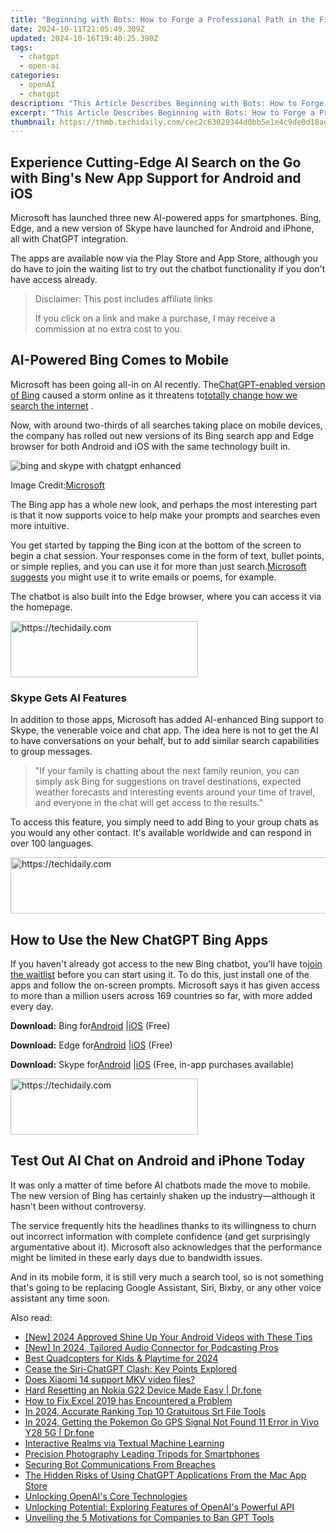 ```yaml
---
title: "Beginning with Bots: How to Forge a Professional Path in the Field of Prompt Engineering"
date: 2024-10-11T21:05:49.309Z
updated: 2024-10-16T19:40:25.390Z
tags:
  - chatgpt
  - open-ai
categories:
  - openAI
  - chatgpt
description: "This Article Describes Beginning with Bots: How to Forge a Professional Path in the Field of Prompt Engineering"
excerpt: "This Article Describes Beginning with Bots: How to Forge a Professional Path in the Field of Prompt Engineering"
thumbnail: https://thmb.techidaily.com/cec2c63029344d0bb5e1e4c9de0d18ad2dcde0dafb37cbba53e291b9ec9ff6a5.jpg
---
```


## Experience Cutting-Edge AI Search on the Go with Bing's New App Support for Android and iOS

 Microsoft has launched three new AI-powered apps for smartphones. Bing, Edge, and a new version of Skype have launched for Android and iPhone, all with ChatGPT integration.

 The apps are available now via the Play Store and App Store, although you do have to join the waiting list to try out the chatbot functionality if you don't have access already.

>  Disclaimer: This post includes affiliate links
>
>  If you click on a link and make a purchase, I may receive a commission at no extra cost to you.
>

## AI-Powered Bing Comes to Mobile

 Microsoft has been going all-in on AI recently. The[ChatGPT-enabled version of Bing](https://www.makeuseof.com/microsoft-bing-gets-chatgpt-ai/) caused a storm online as it threatens to[totally change how we search the internet](https://www.makeuseof.com/is-chatgpt-search-engine-threat/) .

 Now, with around two-thirds of all searches taking place on mobile devices, the company has rolled out new versions of its Bing search app and Edge browser for both Android and iOS with the same technology built in.

![bing and skype with chatgpt enhanced](https://static1.makeuseofimages.com/wordpress/wp-content/uploads/2023/02/bing-and-skype-with-chatgpt-enhanced.jpg)

 Image Credit:[Microsoft](https://blogs.microsoft.com/blog/2023/02/22/the-new-bing-preview-experience-arrives-on-bing-and-edge-mobile-apps-introducing-bing-now-in-skype/)

 The Bing app has a whole new look, and perhaps the most interesting part is that it now supports voice to help make your prompts and searches even more intuitive.

 You get started by tapping the Bing icon at the bottom of the screen to begin a chat session. Your responses come in the form of text, bullet points, or simple replies, and you can use it for more than just search.[Microsoft suggests](https://blogs.microsoft.com/blog/2023/02/22/the-new-bing-preview-experience-arrives-on-bing-and-edge-mobile-apps-introducing-bing-now-in-skype/) you might use it to write emails or poems, for example.

 The chatbot is also built into the Edge browser, where you can access it via the homepage.

<!-- affiliate ads begin -->
<a href="https://aligracehair.sjv.io/c/5597632/1925544/19272" target="_top" id="1925544">
  <img src="//a.impactradius-go.com/display-ad/19272-1925544" border="0" alt="https://techidaily.com" width="300" height="90"/>
</a>
<img height="0" width="0" src="https://aligracehair.sjv.io/i/5597632/1925544/19272" style="position:absolute;visibility:hidden;" border="0" />
<!-- affiliate ads end -->

### Skype Gets AI Features

 In addition to those apps, Microsoft has added AI-enhanced Bing support to Skype, the venerable voice and chat app. The idea here is not to get the AI to have conversations on your behalf, but to add similar search capabilities to group messages.

> "If your family is chatting about the next family reunion, you can simply ask Bing for suggestions on travel destinations, expected weather forecasts and interesting events around your time of travel, and everyone in the chat will get access to the results."

 To access this feature, you simply need to add Bing to your group chats as you would any other contact. It's available worldwide and can respond in over 100 languages.

<!-- affiliate ads begin -->
<a href="https://appsumo.8odi.net/c/5597632/2144271/7443" target="_top" id="2144271">
  <img src="//a.impactradius-go.com/display-ad/7443-2144271" border="0" alt="https://techidaily.com" width="600" height="90"/>
</a>
<img height="0" width="0" src="https://appsumo.8odi.net/i/5597632/2144271/7443" style="position:absolute;visibility:hidden;" border="0" />
<!-- affiliate ads end -->

## How to Use the New ChatGPT Bing Apps

 If you haven't already got access to the new Bing chatbot, you'll have to[join the waitlist](https://www.makeuseof.com/try-bing-ai-powered-search-engine/) before you can start using it. To do this, just install one of the apps and follow the on-screen prompts. Microsoft says it has given access to more than a million users across 169 countries so far, with more added every day.

**Download:** Bing for[Android](https://www.anrdoezrs.net/links/7251228/type/dlg/sid/UUmuoUeUpU2022079/https://play.google.com/store/apps/details?id=com.microsoft.bing) |[iOS](https://apps.apple.com/us/app/microsoft-bing-search/id345323231) (Free)

**Download:** Edge for[Android](https://www.anrdoezrs.net/links/7251228/type/dlg/sid/UUmuoUeUpU2022079/https://play.google.com/store/apps/details?id=com.microsoft.emmx) |[iOS](https://apps.apple.com/us/app/microsoft-edge-web-browser/id1288723196) (Free)

**Download:** Skype for[Android](https://www.anrdoezrs.net/links/7251228/type/dlg/sid/UUmuoUeUpU2022079/https://play.google.com/store/apps/details?id=com.skype.raider) |[iOS](https://apps.apple.com/us/app/skype/id304878510) (Free, in-app purchases available)

<!-- affiliate ads begin -->
<a href="https://aligracehair.sjv.io/c/5597632/1972679/19272" target="_top" id="1972679">
  <img src="//a.impactradius-go.com/display-ad/19272-1972679" border="0" alt="https://techidaily.com" width="300" height="90"/>
</a>
<img height="0" width="0" src="https://aligracehair.sjv.io/i/5597632/1972679/19272" style="position:absolute;visibility:hidden;" border="0" />
<!-- affiliate ads end -->

## Test Out AI Chat on Android and iPhone Today

 It was only a matter of time before AI chatbots made the move to mobile. The new version of Bing has certainly shaken up the industry—although it hasn't been without controversy.

 The service frequently hits the headlines thanks to its willingness to churn out incorrect information with complete confidence (and get surprisingly argumentative about it). Microsoft also acknowledges that the performance might be limited in these early days due to bandwidth issues.

 And in its mobile form, it is still very much a search tool, so is not something that's going to be replacing Google Assistant, Siri, Bixby, or any other voice assistant any time soon.

<ins class="adsbygoogle"
     style="display:block"
     data-ad-format="autorelaxed"
     data-ad-client="ca-pub-7571918770474297"
     data-ad-slot="1223367746"></ins>

<ins class="adsbygoogle"
     style="display:block"
     data-ad-client="ca-pub-7571918770474297"
     data-ad-slot="8358498916"
     data-ad-format="auto"
     data-full-width-responsive="true"></ins>

<span class="atpl-alsoreadstyle">Also read:</span>
<div><ul>
<li><a href="https://fox-info.techidaily.com/new-2024-approved-shine-up-your-android-videos-with-these-tips/"><u>[New] 2024 Approved Shine Up Your Android Videos with These Tips</u></a></li>
<li><a href="https://fox-helps.techidaily.com/new-in-2024-tailored-audio-connector-for-podcasting-pros/"><u>[New] In 2024, Tailored Audio Connector for Podcasting Pros</u></a></li>
<li><a href="https://extra-hints.techidaily.com/best-quadcopters-for-kids-and-playtime-for-2024/"><u>Best Quadcopters for Kids & Playtime for 2024</u></a></li>
<li><a href="https://tech-revival.techidaily.com/cease-the-siri-chatgpt-clash-key-points-explored/"><u>Cease the Siri-ChatGPT Clash: Key Points Explored</u></a></li>
<li><a href="https://phone-solutions.techidaily.com/does-xiaomi-14-support-mkv-video-files-by-aiseesoft-video-converter-play-mkv-on-android/"><u>Does Xiaomi 14 support MKV video files?</u></a></li>
<li><a href="https://techidaily.com/hard-resetting-an-nokia-g22-device-made-easy-drfone-by-drfone-reset-android-reset-android/"><u>Hard Resetting an Nokia G22 Device Made Easy | Dr.fone</u></a></li>
<li><a href="https://blog-min.techidaily.com/how-to-fix-excel-2019-has-encountered-a-problem-by-stellar-guide/"><u>How to Fix Excel 2019 has Encountered a Problem</u></a></li>
<li><a href="https://extra-resources.techidaily.com/in-2024-accurate-ranking-top-10-gratuitous-srt-file-tools/"><u>In 2024, Accurate Ranking Top 10 Gratuitous Srt File Tools</u></a></li>
<li><a href="https://android-location.techidaily.com/in-2024-getting-the-pokemon-go-gps-signal-not-found-11-error-in-vivo-y28-5g-drfone-by-drfone-virtual/"><u>In 2024, Getting the Pokemon Go GPS Signal Not Found 11 Error in Vivo Y28 5G | Dr.fone</u></a></li>
<li><a href="https://tech-revival.techidaily.com/interactive-realms-via-textual-machine-learning/"><u>Interactive Realms via Textual Machine Learning</u></a></li>
<li><a href="https://fox-info.techidaily.com/precision-photography-leading-tripods-for-smartphones/"><u>Precision Photography Leading Tripods for Smartphones</u></a></li>
<li><a href="https://tech-revival.techidaily.com/securing-bot-communications-from-breaches/"><u>Securing Bot Communications From Breaches</u></a></li>
<li><a href="https://tech-revival.techidaily.com/the-hidden-risks-of-using-chatgpt-applications-from-the-mac-app-store/"><u>The Hidden Risks of Using ChatGPT Applications From the Mac App Store</u></a></li>
<li><a href="https://tech-revival.techidaily.com/unlocking-openais-core-technologies/"><u>Unlocking OpenAI's Core Technologies</u></a></li>
<li><a href="https://tech-revival.techidaily.com/unlocking-potential-exploring-features-of-openais-powerful-api/"><u>Unlocking Potential: Exploring Features of OpenAI's Powerful API</u></a></li>
<li><a href="https://tech-revival.techidaily.com/unveiling-the-5-motivations-for-companies-to-ban-gpt-tools/"><u>Unveiling the 5 Motivations for Companies to Ban GPT Tools</u></a></li>
</ul></div>

